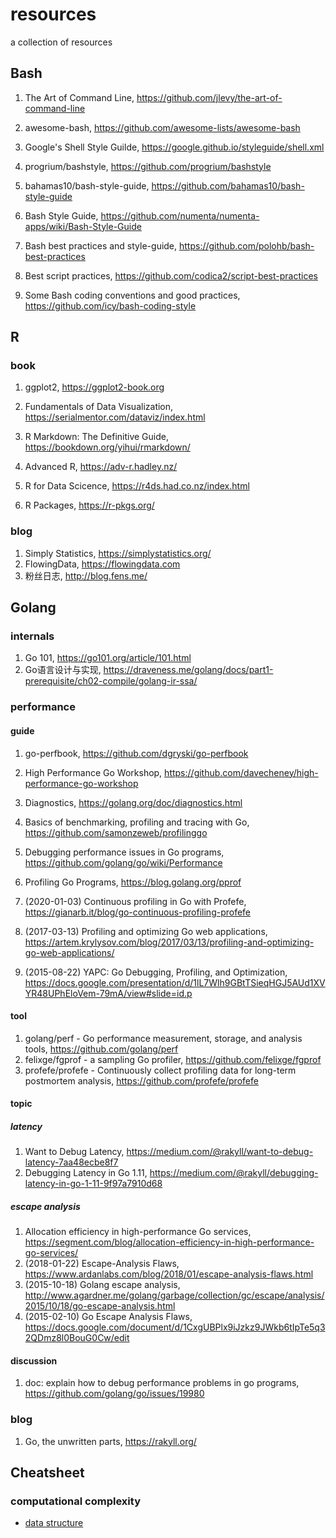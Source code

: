# resources
a collection of resources

## Bash
1. The Art of Command Line, <https://github.com/jlevy/the-art-of-command-line>
2. awesome-bash, <https://github.com/awesome-lists/awesome-bash>
3. Google's Shell Style Guilde, <https://google.github.io/styleguide/shell.xml>

4. progrium/bashstyle, <https://github.com/progrium/bashstyle>
5. bahamas10/bash-style-guide, <https://github.com/bahamas10/bash-style-guide>
6. Bash Style Guide, <https://github.com/numenta/numenta-apps/wiki/Bash-Style-Guide> 

7. Bash best practices and style-guide, <https://github.com/polohb/bash-best-practices>
8. Best script practices, <https://github.com/codica2/script-best-practices>
9. Some Bash coding conventions and good practices, <https://github.com/icy/bash-coding-style>

## R
### book
1. ggplot2, <https://ggplot2-book.org>
2. Fundamentals of Data Visualization, <https://serialmentor.com/dataviz/index.html>
3. R Markdown: The Definitive Guide, <https://bookdown.org/yihui/rmarkdown/>

4. Advanced R, <https://adv-r.hadley.nz/>
5. R for Data Scicence, <https://r4ds.had.co.nz/index.html>
6. R Packages, https://r-pkgs.org/

### blog
1. Simply Statistics, <https://simplystatistics.org/>
2. FlowingData, <https://flowingdata.com>
3. 粉丝日志, <http://blog.fens.me/>

## Golang

### internals
1. Go 101, <https://go101.org/article/101.html>
2. Go语言设计与实现, <https://draveness.me/golang/docs/part1-prerequisite/ch02-compile/golang-ir-ssa/>

### performance

#### guide
1. go-perfbook, <https://github.com/dgryski/go-perfbook>
2. High Performance Go Workshop, <https://github.com/davecheney/high-performance-go-workshop>
3. Diagnostics, <https://golang.org/doc/diagnostics.html>
4. Basics of benchmarking, profiling and tracing with Go, <https://github.com/samonzeweb/profilinggo>
5. Debugging performance issues in Go programs, <https://github.com/golang/go/wiki/Performance>
6. Profiling Go Programs, <https://blog.golang.org/pprof>

7. (2020-01-03) Continuous profiling in Go with Profefe, <https://gianarb.it/blog/go-continuous-profiling-profefe>
8. (2017-03-13) Profiling and optimizing Go web applications, <https://artem.krylysov.com/blog/2017/03/13/profiling-and-optimizing-go-web-applications/>
9. (2015-08-22) YAPC: Go Debugging, Profiling, and Optimization, <https://docs.google.com/presentation/d/1lL7Wlh9GBtTSieqHGJ5AUd1XVYR48UPhEloVem-79mA/view#slide=id.p>

#### tool
1. golang/perf - Go performance measurement, storage, and analysis tools, <https://github.com/golang/perf>
2. felixge/fgprof - a sampling Go profiler, <https://github.com/felixge/fgprof>
3. profefe/profefe - Continuously collect profiling data for long-term postmortem analysis, <https://github.com/profefe/profefe>

#### topic
##### latency
1. Want to Debug Latency, <https://medium.com/@rakyll/want-to-debug-latency-7aa48ecbe8f7>
2. Debugging Latency in Go 1.11, <https://medium.com/@rakyll/debugging-latency-in-go-1-11-9f97a7910d68>

##### escape analysis
1. Allocation efficiency in high-performance Go services, <https://segment.com/blog/allocation-efficiency-in-high-performance-go-services/>
2. (2018-01-22) Escape-Analysis Flaws, https://www.ardanlabs.com/blog/2018/01/escape-analysis-flaws.html
3. (2015-10-18) Golang escape analysis, <http://www.agardner.me/golang/garbage/collection/gc/escape/analysis/2015/10/18/go-escape-analysis.html>
4. (2015-02-10) Go Escape Analysis Flaws, https://docs.google.com/document/d/1CxgUBPlx9iJzkz9JWkb6tIpTe5q32QDmz8l0BouG0Cw/edit


#### discussion
1. doc: explain how to debug performance problems in go programs, <https://github.com/golang/go/issues/19980>

### blog
1. Go, the unwritten parts, <https://rakyll.org/>

## Cheatsheet

### computational complexity
- [data structure](http://byteliu.com/2020/05/14/%E8%AE%A1%E7%AE%97%E6%9C%BA%E7%A7%91%E5%AD%A6%E5%B8%B8%E8%A7%81%E7%AE%97%E6%B3%95%E5%A4%8D%E6%9D%82%E5%BA%A6/)

